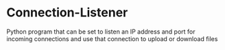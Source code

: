 # Connection-Listener
Python program that can be set to listen an IP address and port for incoming connections and use that connection to upload or download files
